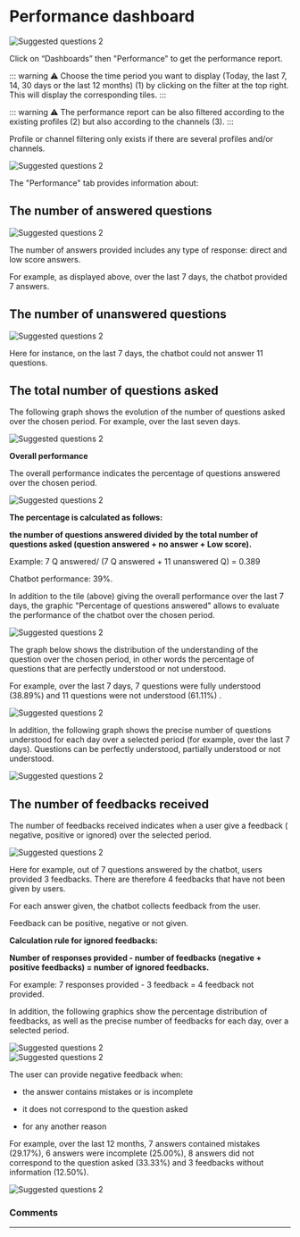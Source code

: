 # Performance dashboard

<div class="image_center">
  <img :src="$withBase('/assets/img/en/dashboards/performance1.png')" alt="Suggested questions 2">
</div>

Click on “Dashboards” then "Performance" to get the performance report.

::: warning ⚠️
Choose the time period you want to display (Today, the last 7, 14, 30 days or
the last 12 months) (1) by clicking on the filter at the top right. This will
display the corresponding tiles.
:::

::: warning ⚠️
The performance report can be also filtered according to the existing profiles
(2) but also according to the channels (3).
:::

Profile or channel filtering only exists if there are several profiles and/or
channels.

<div class="image_center">
  <img :src="$withBase('/assets/img/en/dashboards/performance2.png')" alt="Suggested questions 2">
</div>




The "Performance" tab provides information about:

## The number of answered questions

<div class="image_center">
  <img :src="$withBase('/assets/img/en/dashboards/performance3.png')" alt="Suggested questions 2">
</div>



The number of answers provided includes any type of response: direct and low
score answers.

For example, as displayed above, over the last 7 days, the chatbot provided 7
answers.

## The number of unanswered questions

<div class="image_center">
  <img :src="$withBase('/assets/img/en/dashboards/performance4.png')" alt="Suggested questions 2">
</div>



Here for instance, on the last 7 days, the chatbot could not answer 11
questions.

## The total number of questions asked

The following graph shows the evolution of the number of questions asked over
the chosen period. For example, over the last seven days.

<div class="image_center">
  <img :src="$withBase('/assets/img/en/dashboards/performance5.png')" alt="Suggested questions 2">
</div>



**Overall performance**

The overall performance indicates the percentage of questions answered over the
chosen period.

<div class="image_center">
  <img :src="$withBase('/assets/img/en/dashboards/performance6.png')" alt="Suggested questions 2">
</div>



**The percentage is calculated as follows:**

**the number of questions answered divided by the total number of questions asked (question answered + no answer + Low score).**

Example: 7 Q answered/ (7 Q answered + 11 unanswered Q) = 0.389

Chatbot performance: 39%.

In addition to the tile (above) giving the overall performance over the last 7
days, the graphic "Percentage of questions answered" allows to evaluate the
performance of the chatbot over the chosen period.

<div class="image_center">
  <img :src="$withBase('/assets/img/en/dashboards/performance7.png')" alt="Suggested questions 2">
</div>



The graph below shows the distribution of the understanding of the question over
the chosen period, in other words the percentage of questions that are perfectly
understood or not understood.

For example, over the last 7 days, 7 questions were fully understood (38.89%)
and 11 questions were not understood (61.11%) .

<div class="image_center">
  <img :src="$withBase('/assets/img/en/dashboards/performance8.png')" alt="Suggested questions 2">
</div>



In addition, the following graph shows the precise number of questions
understood for each day over a selected period (for example, over the last 7
days). Questions can be perfectly understood, partially understood or not
understood.

<div class="image_center">
  <img :src="$withBase('/assets/img/en/dashboards/performance9.png')" alt="Suggested questions 2">
</div>



## The number of feedbacks received

The number of feedbacks received indicates when a user give a feedback (
negative, positive or ignored) over the selected period.

<div class="image_center">
  <img :src="$withBase('/assets/img/en/dashboards/performance10.png')" alt="Suggested questions 2">
</div>



Here for example, out of 7 questions answered by the chatbot, users provided 3
feedbacks. There are therefore 4 feedbacks that have not been given by users.

For each answer given, the chatbot collects feedback from the user.

Feedback can be positive, negative or not given.

**Calculation rule for ignored feedbacks:**

**Number of responses provided - number of feedbacks (negative + positive
feedbacks) = number of ignored feedbacks.**

For example: 7 responses provided - 3 feedback = 4 feedback not provided.

In addition, the following graphics show the percentage distribution of
feedbacks, as well as the precise number of feedbacks for each day, over a
selected period.

<div class="image_center">
  <img :src="$withBase('/assets/img/en/dashboards/performance11.png')" alt="Suggested questions 2">
</div>


<div class="image_center">
  <img :src="$withBase('/assets/img/en/dashboards/performance12.png')" alt="Suggested questions 2">
</div>



The user can provide negative feedback when:

-   the answer contains mistakes or is incomplete

-   it does not correspond to the question asked

-   for any another reason

For example, over the last 12 months, 7 answers contained mistakes (29.17%), 6
answers were incomplete (25.00%), 8 answers did not correspond to the question
asked (33.33%) and 3 feedbacks without information (12.50%).

<div class="image_center">
  <img :src="$withBase('/assets/img/en/dashboards/performance13.png')" alt="Suggested questions 2">
</div>



### Comments
---

<Commentaire />
